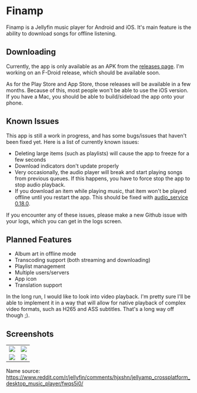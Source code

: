 # Finamp

Finamp is a Jellyfin music player for Android and iOS. It's main feature is the ability to download songs for offline listening.

## Downloading

Currently, the app is only available as an APK from the [releases page](https://github.com/UnicornsOnLSD/finamp/releases). I'm working on an F-Droid release, which should be available soon.

As for the Play Store and App Store, those releases will be available in a few months. Because of this, most people won't be able to use the iOS version. If you have a Mac, you should be able to build/sideload the app onto your phone.

## Known Issues

This app is still a work in progress, and has some bugs/issues that haven't been fixed yet. Here is a list of currently known issues:

* Deleting large items (such as playlists) will cause the app to freeze for a few seconds
* Download indicators don't update properly
* Very occasionally, the audio player will break and start playing songs from previous queues. If this happens, you have to force stop the app to stop audio playback.
* If you download an item while playing music, that item won't be played offline until you restart the app. This should be fixed with [audio_service 0.18.0](https://pub.dev/packages/audio_service).

If you encounter any of these issues, please make a new Github issue with your logs, which you can get in the logs screen.

## Planned Features

* Album art in offline mode
* Transcoding support (both streaming and downloading)
* Playlist management
* Multiple users/servers
* App icon
* Translation support

In the long run, I would like to look into video playback. I'm pretty sure I'll be able to implement it in a way that will allow for native playback of complex video formats, such as H265 and ASS subtitles. That's a long way off though ;).

## Screenshots

| | |
|:-------------------------:|:-------------------------:|
|<img src=https://raw.githubusercontent.com/UnicornsOnLSD/finamp/master/screenshots/music.png> | <img src=https://raw.githubusercontent.com/UnicornsOnLSD/finamp/master/screenshots/downloads.png>
| <img src=https://raw.githubusercontent.com/UnicornsOnLSD/finamp/master/screenshots/album.png> | <img src=https://raw.githubusercontent.com/UnicornsOnLSD/finamp/master/screenshots/player.png> |


Name source: https://www.reddit.com/r/jellyfin/comments/hjxshn/jellyamp_crossplatform_desktop_music_player/fwqs5i0/
